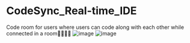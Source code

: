 # CodeSync_Real-time_IDE
Code room for users where users can code along with each other while connected in a room💖😎👨‍💻
![image](https://user-images.githubusercontent.com/75971776/184420049-8f2a6330-8578-41d5-af22-d145b991a065.png)
![image](https://user-images.githubusercontent.com/75971776/184420526-e5525433-6f8c-4127-955f-8f7eeaeed191.png)
